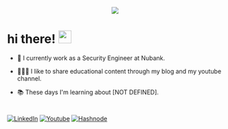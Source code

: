 <div align="center">
    <img src="https://i.giphy.com/media/v1.Y2lkPTc5MGI3NjExOWQwMDA5d3ZsejRsaXppMjBodWlpOWhrdmk4NjhqOG12YjVmc2NxMSZlcD12MV9pbnRlcm5hbF9naWZfYnlfaWQmY3Q9Zw/pVGsAWjzvXcZW4ZBTE/giphy.gif">
</div>

<h1>
    hi there!
    <img src="https://media.giphy.com/media/hvRJCLFzcasrR4ia7z/giphy.gif" width="30px"/>
</h1>

- 🔭 I currently work as a Security Engineer at Nubank.

- 🧑🏻‍🏫 I like to share educational content through my blog and my youtube channel.

- 📚 These days I'm learning about [NOT DEFINED].

#

[![LinkedIn](https://img.shields.io/badge/LinkedIn-0077B5?style=for-the-badge&logo=linkedin&logoColor=white)](https://www.linkedin.com/in/b1d0ws/)
[![Youtube](https://img.shields.io/badge/YouTube-FF0000?style=for-the-badge&logo=youtube&logoColor=white)](https://www.youtube.com/@b1d0ws)
[![Hashnode](https://img.shields.io/badge/Hashnode-2962FF?style=for-the-badge&logo=hashnode&logoColor=white)](https://b1d0ws.hashnode.dev/)

